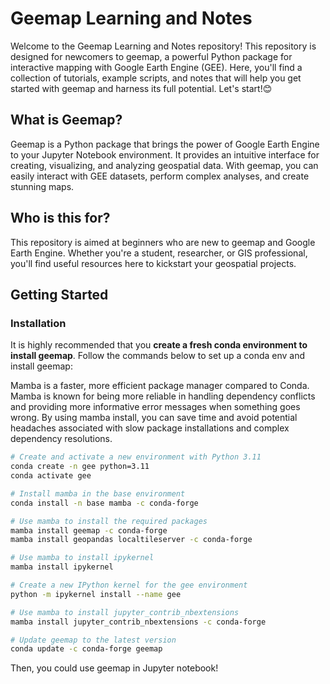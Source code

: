 # Geemap Learning and Notes

Welcome to the Geemap Learning and Notes repository! This repository is designed for newcomers to geemap, a powerful Python package for interactive mapping with Google Earth Engine (GEE). Here, you'll find a collection of tutorials, example scripts, and notes that will help you get started with geemap and harness its full potential. Let's start!😊

## What is Geemap?

Geemap is a Python package that brings the power of Google Earth Engine to your Jupyter Notebook environment. It provides an intuitive interface for creating, visualizing, and analyzing geospatial data. With geemap, you can easily interact with GEE datasets, perform complex analyses, and create stunning maps.

## Who is this for?

This repository is aimed at beginners who are new to geemap and Google Earth Engine. Whether you're a student, researcher, or GIS professional, you'll find useful resources here to kickstart your geospatial projects.

## Getting Started

### Installation

It is highly recommended that you **create a fresh conda environment to install geemap**. Follow the commands below to set up a conda env and install geemap:

Mamba is a faster, more efficient package manager compared to Conda. Mamba is known for being more reliable in handling dependency conflicts and providing more informative error messages when something goes wrong.
By using mamba install, you can save time and avoid potential headaches associated with slow package installations and complex dependency resolutions.


```bash
# Create and activate a new environment with Python 3.11
conda create -n gee python=3.11
conda activate gee

# Install mamba in the base environment
conda install -n base mamba -c conda-forge

# Use mamba to install the required packages
mamba install geemap -c conda-forge
mamba install geopandas localtileserver -c conda-forge

# Use mamba to install ipykernel
mamba install ipykernel

# Create a new IPython kernel for the gee environment
python -m ipykernel install --name gee

# Use mamba to install jupyter_contrib_nbextensions
mamba install jupyter_contrib_nbextensions -c conda-forge

# Update geemap to the latest version
conda update -c conda-forge geemap

```

Then, you could use geemap in Jupyter notebook!


